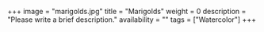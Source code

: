 +++
image = "marigolds.jpg"
title = "Marigolds"
weight = 0
description = "Please write a brief description."
availability = ""
tags = ["Watercolor"]
+++
